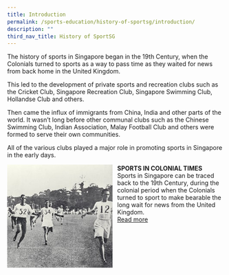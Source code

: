 ```yaml
---
title: Introduction
permalink: /sports-education/history-of-sportsg/introduction/
description: ""
third_nav_title: History of SportSG
---
```

The history of sports in Singapore began in the 19th Century, when the Colonials turned to sports as a way to pass time as they waited for news from back home in the United Kingdom. 

This led to the development of private sports and recreation clubs such as the Cricket Club, Singapore Recreation Club, Singapore Swimming Club, Hollandse Club and others. 

Then came the influx of immigrants from China, India and other parts of the world. It wasn’t long before other communal clubs such as the Chinese Swimming Club, Indian Association, Malay Football Club and others were formed to serve their own communities. 

All of the various clubs played a major role in promoting sports in Singapore in the early days.

<div style="display: flex; align-items: stretch;">
<div style="margin: 0px 8px 15px 0px; flex: 1;">
<img src="/images/Sport%20Education/History%20of%20Singapore%20Sports/Sports%20in%20Colonial%20Times/Sportsincolonialtimes.jpeg" alt="SPORTS IN COLONIAL TIMES" />
</div> 
<div style="text-align: left; flex: 1;">
	<b>SPORTS IN COLONIAL TIMES</b>
	<br />
	Sports in Singapore can be traced back to the 19th Century, during the colonial period when the Colonials turned to sport to make bearable the long wait for news from the United Kingdom.
	<br />
	<a href="/sports-education/history-of-sportsg/sports-in-colonial-times/">Read more</a>
</div> 
</div>